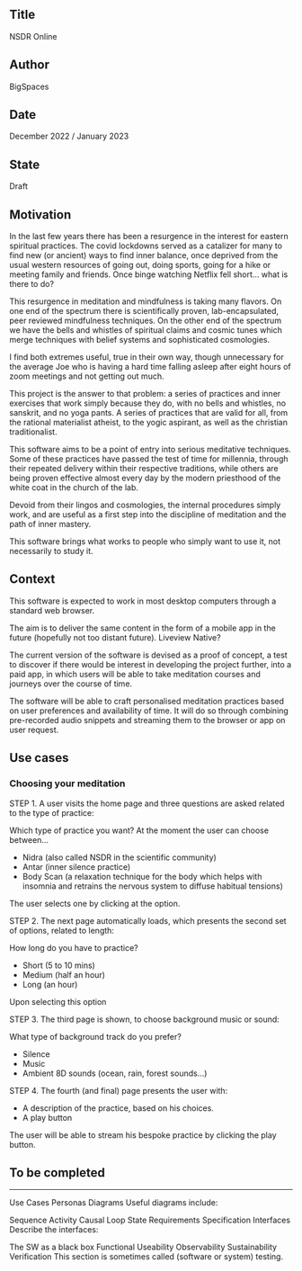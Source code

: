 ## Title

NSDR Online

## Author

BigSpaces

## Date

December 2022 / January 2023

## State

Draft

## Motivation

In the last few years there has been a resurgence in the interest for eastern spiritual practices. The covid lockdowns served as a catalizer for many to find new (or ancient) ways to find inner balance, once deprived from the usual western resources of going out, doing sports, going for a hike or meeting family and friends. Once binge watching Netflix fell short... what is there to do?

This resurgence in meditation and mindfulness is taking many flavors. On one end of the spectrum there is scientifically proven, lab-encapsulated, peer reviewed mindfulness techniques. On the other end of the spectrum we have the bells and whistles of spiritual claims and cosmic tunes which merge techniques with belief systems and sophisticated cosmologies. 

I find both extremes useful, true in their own way, though unnecessary for the average Joe who is having a hard time falling asleep after eight hours of zoom meetings and not getting out much.

This project is the answer to that problem: a series of practices and inner exercises that work simply because they do, with no bells and whistles, no sanskrit, and no yoga pants. A series of practices that are valid for all, from the rational materialist atheist, to the yogic aspirant, as well as the christian traditionalist.

This software aims to be a point of entry into serious meditative techniques. Some of these practices have passed the test of time for millennia, through their repeated delivery within their respective traditions, while others are being proven effective almost every day by the modern priesthood of the white coat in the church of the lab.

Devoid from their lingos and cosmologies, the internal procedures simply work, and are useful as a first step into the discipline of meditation and the path of inner mastery. 

This software brings what works to people who simply want to use it, not necessarily to study it.

## Context

This software is expected to work in most desktop computers through a standard web browser.

The aim is to deliver the same content in the form of a mobile app in the future (hopefully not too distant future). Liveview Native?

The current version of the software is devised as a proof of concept, a test to discover if there would be interest in developing the project further, into a paid app, in which users will be able to take meditation courses and journeys over the course of time.

The software will be able to craft personalised meditation practices based on user preferences and availability of time. It will do so through combining pre-recorded audio snippets and streaming them to the browser or app on user request.


## Use cases

### Choosing your meditation

STEP 1. A user visits the home page and three questions are asked related to the type of practice:

Which type of practice you want? At the moment the user can choose between...
  - Nidra (also called NSDR in the scientific community)
  - Antar (inner silence practice)
  - Body Scan (a relaxation technique for the body which helps with insomnia and retrains the nervous system to diffuse habitual tensions)

The user selects one by clicking at the option.

STEP 2. The next page automatically loads, which presents the second set of options, related to length:

How long do you have to practice?
  - Short (5 to 10 mins)
  - Medium (half an hour)
  - Long (an hour)

Upon selecting this option

STEP 3. The third page is shown, to choose background music or sound:

What type of background track do you prefer?
  - Silence
  - Music
  - Ambient 8D sounds (ocean, rain, forest sounds...)


STEP 4. The fourth (and final) page presents the user with:
  - A description of the practice, based on his choices.
  - A play button

The user will be able to stream his bespoke practice by clicking the play button.



## To be completed
-----------------------------------------------

Use Cases
Personas
Diagrams
Useful diagrams include:

Sequence
Activity
Causal Loop
State
Requirements Specification
Interfaces
Describe the interfaces:

The SW as a black box
Functional
Useability
Observability
Sustainability
Verification
This section is sometimes called (software or system) testing.
